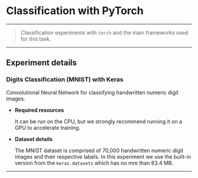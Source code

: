 # **Classification with PyTorch**
---
> Classification experiments with `torch` and the main frameworks used for this task.
----------

## Experiment details

### **Digits Classification (MNIST) with Keras** 

Convolutional Neural Network for classifying handwritten numeric digit images.

- **Required resources** 

    It can be run on the CPU, but we strongly recommend running it on a GPU to accelerate training.

- **Dataset details** 

    The MNIST dataset is comprised of 70,000 handwritten numeric digit images and their respective labels. In this experiment we use the built-in version from the `keras.datasets` which has no mre than 63.4 MB.

---
